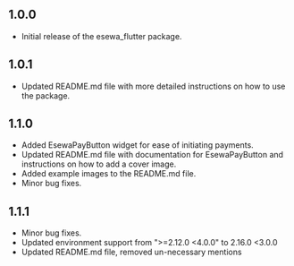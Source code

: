 ## 1.0.0
* Initial release of the esewa_flutter package.

## 1.0.1
* Updated README.md file with more detailed instructions on how to use the package.

## 1.1.0
* Added EsewaPayButton widget for ease of initiating payments.
* Updated README.md file with documentation for EsewaPayButton and instructions on how to add a cover image.
* Added example images to the README.md file.
* Minor bug fixes.

## 1.1.1
* Minor bug fixes.
* Updated environment support from ">=2.12.0 <4.0.0" to 2.16.0 <3.0.0
* Updated README.md file, removed un-necessary mentions 
